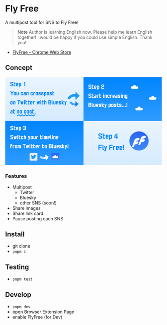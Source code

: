 # Fly Free

A multipost tool for SNS to Fly Free!

> **Note**
> Author is learning English now.
> Please help me learn English together!
> I would be happy if you could use simple English. Thank you!

- [FlyFree - Chrome Web Store](https://chrome.google.com/webstore/detail/flyfree/mjlfkhenobdjdonefhdbpigopndgeogm)

## Concept

![Step 1 You can multipost on Twitter with Bluesky at no cost. / Step 2 Start increasing Bluesky posts...! / Step 3 Switch your timeline from Twitter to Bluesky! / Step 4 Fly Free!](readme-resources/feature.jpg)

### Features

- Multipost
  - Twitter
  - Bluesky
  - other SNS (soon!)
- Share images
- Share link card
- Pause posting each SNS

## Install

- git clone
- `pnpm i`

## Testing

- `pnpm test`

## Develop

- `pnpm dev`
- open Browser Extension Page
- enable FlyFree (for Dev)
